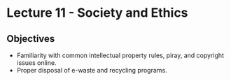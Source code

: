 # Lecture 11 - Society and Ethics

## Objectives
+ Familiarity with common intellectual property rules, piray, and copyright issues online.
+ Proper disposal of e-waste and recycling programs.